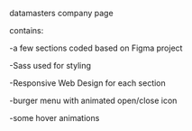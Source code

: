 datamasters company page

contains:

-a few sections coded based on Figma project

-Sass used for styling

-Responsive Web Design for each section

-burger menu with animated open/close icon

-some hover animations
